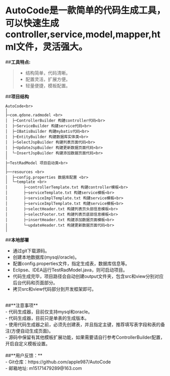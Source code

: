 # AutoCode是一款简单的代码生成工具，可以快速生成controller,service,model,mapper,html文件，灵活强大。<br>
##**工具特点:**<br>
> * 结构简单，代码清晰。<br>
> * 配置灵活，扩展方便。<br>
> * 轻量便捷，模板配置。<br>

##**项目结构** <br>
```
AutoCode<br>
│ 
├─com.qdone.radmodel <br>
│  ├─ControllerBuilder 构建controller代码<br>
│  ├─ServiceBuilder 构建service代码<br>
│  ├─IBatisBuilder 构建mybatis代码<br>
│  ├─EntityBuilder 构建数据库实体类<br>
│  ├─SelectJspBuilder 构建列表页面代码<br>
│  ├─UpdateJspBuilder 构建更新数据页面代码<br>
│  └─InsertJspBuilder 构建添加数据页面代码<br>
│ 
├─TestRadModel 项目启动类<br>
│  
├──resources <br>
│  ├─config.properties 数据库配置 <br>
│  └─template <br>
│       ├─controllerTemplate.txt 构建controller模板<br>
│       ├─serviceTemplate.txt 构建service模板<br>
│       ├─serviceImplTemplate.txt 构建service模板<br>
│       ├─serviceImplTemplate.txt 构建service模板<br>
│       ├─selectHeader.txt 构建列表页头部信息模板<br>
│       ├─selectFooter.txt 构建列表页底部信息模板<br>
│       ├─insertHeader.txt 构建添加数据页面模板<br>
│       └─updateHeader.txt 构建更新数据页面代码<br>
│ 
```
##**本地部署**<br>
- 通过git下载源码。<br>
- 创建本地数据库(mysql/oracle)。<br>
- 配置config.properties文件，指定生成表，数据库信息等。<br>
- Eclipse、IDEA运行TestRadModel.java，则可启动项目。<br>
- 代码生成完毕，项目路径会自动创建output文件夹，包含src和view分别对应后台代码和页面部分。<br>
- 拷贝src和view代码部分到开发框架即可。<br>
<br>
##**注意事项**<br>
- 代码生成器，目前仅支持mysql和oracle。<br>
- 代码生成器，目前只是单表的生成版本。<br>
- 使用代码生成器之前，必须先创建表，并且指定主键，推荐填写表字段和表的备注(方便自动生成页面)。<br>
- 源码中保留有其他模板扩展功能，如果需要请自行参考ControllerBuilder配置，开启自定义模板设置。<br>
<br>
##**用户反馈：**<br>
- Git仓库：https://github.com/apple987/AutoCode <br>
- 邮箱地址: m15171479289@163.com <br>
